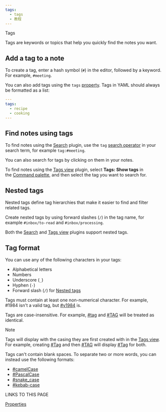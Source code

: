 ```yaml
---
tags:
  - tags
  - 教程
---
```


Tags

Tags are keywords or topics that help you quickly find the notes you want.

## Add a tag to a note

To create a tag, enter a hash symbol (`#`) in the editor, followed by a keyword. For example, `#meeting`.

You can also add tags using the `tags` [property](https://help.obsidian.md/Editing+and+formatting/Properties). Tags in YAML should always be formatted as a list:

```yaml
---
tags:
  - recipe
  - cooking
---
```

## Find notes using tags

To find notes using the [Search](https://help.obsidian.md/Plugins/Search) plugin, use the `tag` [search operator](https://help.obsidian.md/Plugins/Search#Search%20operators) in your search term, for example `tag:#meeting`.

You can also search for tags by clicking on them in your notes.

To find notes using the [Tags view](https://help.obsidian.md/Plugins/Tags+view) plugin, select **Tags: Show tags** in the [Command palette](https://help.obsidian.md/Plugins/Command+palette), and then select the tag you want to search for.

## Nested tags

Nested tags define tag hierarchies that make it easier to find and filter related tags.

Create nested tags by using forward slashes (`/`) in the tag name, for example `#inbox/to-read` and `#inbox/processing`.

Both the [Search](https://help.obsidian.md/Plugins/Search) and [Tags view](https://help.obsidian.md/Plugins/Tags+view) plugins support nested tags.

## Tag format

You can use any of the following characters in your tags:

- Alphabetical letters
- Numbers
- Underscore (`_`)
- Hyphen (`-`)
- Forward slash (`/`) for [Nested tags](https://help.obsidian.md/Editing+and+formatting/Tags#Nested%20tags)

Tags must contain at least one non-numerical character. For example, #1984 isn't a valid tag, but [#y1984](https://publish.obsidian.md/#y1984) is.

Tags are case-insensitive. For example, [#tag](https://publish.obsidian.md/#tag) and [#TAG](https://publish.obsidian.md/#TAG) will be treated as identical.

Note

Tags will display with the casing they are first created with in the [Tags view](https://help.obsidian.md/Plugins/Tags+view).  
For example, creating [#Tag](https://publish.obsidian.md/#Tag) and then [#TAG](https://publish.obsidian.md/#TAG) will display [#Tag](https://publish.obsidian.md/#Tag) for both.

Tags can't contain blank spaces. To separate two or more words, you can instead use the following formats:

- [#camelCase](https://publish.obsidian.md/#camelCase)
- [#PascalCase](https://publish.obsidian.md/#PascalCase)
- [#snake_case](https://publish.obsidian.md/#snake_case)
- [#kebab-case](https://publish.obsidian.md/#kebab-case)

LINKS TO THIS PAGE

[Properties](https://help.obsidian.md/Editing+and+formatting/Properties)